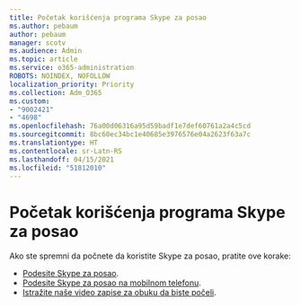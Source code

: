 ```yaml
---
title: Početak korišćenja programa Skype za posao
ms.author: pebaum
author: pebaum
manager: scotv
ms.audience: Admin
ms.topic: article
ms.service: o365-administration
ROBOTS: NOINDEX, NOFOLLOW
localization_priority: Priority
ms.collection: Adm_O365
ms.custom:
- "9002421"
- "4698"
ms.openlocfilehash: 76a00d06316a95d59badf1e7def60761a2a4c5cd
ms.sourcegitcommit: 8bc60ec34bc1e40685e3976576e04a2623f63a7c
ms.translationtype: HT
ms.contentlocale: sr-Latn-RS
ms.lasthandoff: 04/15/2021
ms.locfileid: "51812010"
---
```

# <a name="getting-started-using-skype-for-business"></a>Početak korišćenja programa Skype za posao

Ako ste spremni da počnete da koristite Skype za posao, pratite ove korake:

- [Podesite Skype za posao](https://support.office.com/article/Set-up-Skype-for-Business-c0b4ef28-d281-4bb6-ba4d-50495d2ae24c).
- [Podesite Skype za posao na mobilnom telefonu](https://support.office.com/article/set-up-your-mobile-apps-985ab72b-47ed-4e0b-9ee5-7376263553ca).
- [Istražite naše video zapise za obuku da biste počeli](https://support.office.com/article/video-download-and-install-skype-for-business-9162ae37-12f9-4971-bbbe-2e4a05590f36).
